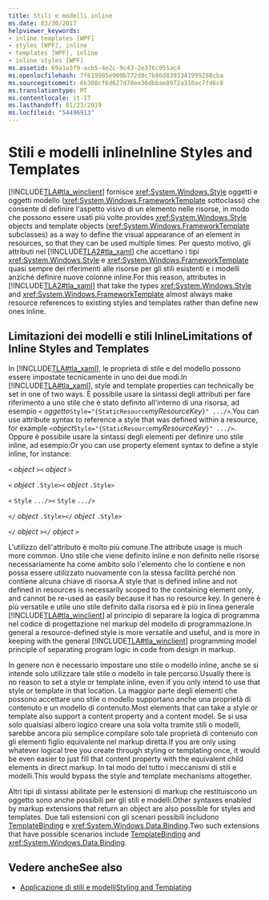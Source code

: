 ```yaml
---
title: Stili e modelli inline
ms.date: 03/30/2017
helpviewer_keywords:
- inline templates [WPF]
- styles [WPF], inline
- templates [WPF], inline
- inline styles [WPF]
ms.assetid: 69a1a3f9-acb5-4e2c-9c43-2e376c055ac4
ms.openlocfilehash: 7f619985e909b772d8c7b86d8393341999288cba
ms.sourcegitcommit: 6b308cf6d627d78ee36dbbae8972a310ac7fd6c8
ms.translationtype: MT
ms.contentlocale: it-IT
ms.lasthandoff: 01/23/2019
ms.locfileid: "54496913"
---
```

# <a name="inline-styles-and-templates"></a><span data-ttu-id="7b01c-102">Stili e modelli inline</span><span class="sxs-lookup"><span data-stu-id="7b01c-102">Inline Styles and Templates</span></span>
[!INCLUDE[TLA#tla_winclient](../../../../includes/tlasharptla-winclient-md.md)] <span data-ttu-id="7b01c-103">fornisce <xref:System.Windows.Style> oggetti e oggetti modello (<xref:System.Windows.FrameworkTemplate> sottoclassi) che consente di definire l'aspetto visivo di un elemento nelle risorse, in modo che possono essere usati più volte.</span><span class="sxs-lookup"><span data-stu-id="7b01c-103">provides <xref:System.Windows.Style> objects and template objects (<xref:System.Windows.FrameworkTemplate> subclasses) as a way to define the visual appearance of an element in resources, so that they can be used multiple times.</span></span> <span data-ttu-id="7b01c-104">Per questo motivo, gli attributi nel [!INCLUDE[TLA2#tla_xaml](../../../../includes/tla2sharptla-xaml-md.md)] che accettano i tipi <xref:System.Windows.Style> e <xref:System.Windows.FrameworkTemplate> quasi sempre dei riferimenti alle risorse per gli stili esistenti e i modelli anziché definire nuove colonne inline.</span><span class="sxs-lookup"><span data-stu-id="7b01c-104">For this reason, attributes in [!INCLUDE[TLA2#tla_xaml](../../../../includes/tla2sharptla-xaml-md.md)] that take the types <xref:System.Windows.Style> and <xref:System.Windows.FrameworkTemplate> almost always make resource references to existing styles and templates rather than define new ones inline.</span></span>  
  
## <a name="limitations-of-inline-styles-and-templates"></a><span data-ttu-id="7b01c-105">Limitazioni dei modelli e stili Inline</span><span class="sxs-lookup"><span data-stu-id="7b01c-105">Limitations of Inline Styles and Templates</span></span>  
 <span data-ttu-id="7b01c-106">In [!INCLUDE[TLA#tla_xaml](../../../../includes/tlasharptla-xaml-md.md)], le proprietà di stile e del modello possono essere impostate tecnicamente in uno dei due modi.</span><span class="sxs-lookup"><span data-stu-id="7b01c-106">In [!INCLUDE[TLA#tla_xaml](../../../../includes/tlasharptla-xaml-md.md)], style and template properties can technically be set in one of two ways.</span></span> <span data-ttu-id="7b01c-107">È possibile usare la sintassi degli attributi per fare riferimento a uno stile che è stato definito all'interno di una risorsa, ad esempio `<` *oggetto*`Style="{StaticResource`*myResourceKey*`}" .../>`.</span><span class="sxs-lookup"><span data-stu-id="7b01c-107">You can use attribute syntax to reference a style that was defined within a resource, for example `<`*object*`Style="{StaticResource`*myResourceKey*`}" .../>`.</span></span> <span data-ttu-id="7b01c-108">Oppure è possibile usare la sintassi degli elementi per definire uno stile inline, ad esempio:</span><span class="sxs-lookup"><span data-stu-id="7b01c-108">Or you can use property element syntax to define a style inline, for instance:</span></span>  
  
 <span data-ttu-id="7b01c-109">`<` *object* `>`</span><span class="sxs-lookup"><span data-stu-id="7b01c-109">`<` *object* `>`</span></span>  
  
 <span data-ttu-id="7b01c-110">`<` *object* `.Style>`</span><span class="sxs-lookup"><span data-stu-id="7b01c-110">`<` *object* `.Style>`</span></span>  
  
 <span data-ttu-id="7b01c-111">`<` `Style`  `.../>`</span><span class="sxs-lookup"><span data-stu-id="7b01c-111">`<` `Style`  `.../>`</span></span>  
  
 <span data-ttu-id="7b01c-112">`</` *object* `.Style>`</span><span class="sxs-lookup"><span data-stu-id="7b01c-112">`</` *object* `.Style>`</span></span>  
  
 <span data-ttu-id="7b01c-113">`</` *object* `>`</span><span class="sxs-lookup"><span data-stu-id="7b01c-113">`</` *object* `>`</span></span>  
  
 <span data-ttu-id="7b01c-114">L'utilizzo dell'attributo è molto più comune.</span><span class="sxs-lookup"><span data-stu-id="7b01c-114">The attribute usage is much more common.</span></span> <span data-ttu-id="7b01c-115">Uno stile che viene definito inline e non definito nelle risorse necessariamente ha come ambito solo l'elemento che lo contiene e non possa essere utilizzato nuovamente con la stessa facilità perché non contiene alcuna chiave di risorsa.</span><span class="sxs-lookup"><span data-stu-id="7b01c-115">A style that is defined inline and not defined in resources is necessarily scoped to the containing element only, and cannot be re-used as easily because it has no resource key.</span></span> <span data-ttu-id="7b01c-116">In genere è più versatile e utile uno stile definito dalla risorsa ed è più in linea generale [!INCLUDE[TLA#tla_winclient](../../../../includes/tlasharptla-winclient-md.md)] al principio di separare la logica di programma nel codice di progettazione nel markup del modello di programmazione.</span><span class="sxs-lookup"><span data-stu-id="7b01c-116">In general a resource-defined style is more versatile and useful, and is more in keeping with the general [!INCLUDE[TLA#tla_winclient](../../../../includes/tlasharptla-winclient-md.md)] programming model principle of separating program logic in code from design in markup.</span></span>  
  
 <span data-ttu-id="7b01c-117">In genere non è necessario impostare uno stile o modello inline, anche se si intende solo utilizzare tale stile o modello in tale percorso.</span><span class="sxs-lookup"><span data-stu-id="7b01c-117">Usually there is no reason to set a style or template inline, even if you only intend to use that style or template in that location.</span></span> <span data-ttu-id="7b01c-118">La maggior parte degli elementi che possono accettare uno stile o modello supportano anche una proprietà di contenuto e un modello di contenuto.</span><span class="sxs-lookup"><span data-stu-id="7b01c-118">Most elements that can take a style or template also support a content property and a content model.</span></span> <span data-ttu-id="7b01c-119">Se si usa solo qualsiasi albero logico creare una sola volta tramite stili o modelli, sarebbe ancora più semplice compilare solo tale proprietà di contenuto con gli elementi figlio equivalente nel markup diretta.</span><span class="sxs-lookup"><span data-stu-id="7b01c-119">If you are only using whatever logical tree you create through styling or templating once, it would be even easier to just fill that content property with the equivalent child elements in direct markup.</span></span> <span data-ttu-id="7b01c-120">In tal modo del tutto i meccanismi di stili e modelli.</span><span class="sxs-lookup"><span data-stu-id="7b01c-120">This would bypass the style and template mechanisms altogether.</span></span>  
  
 <span data-ttu-id="7b01c-121">Altri tipi di sintassi abilitate per le estensioni di markup che restituiscono un oggetto sono anche possibili per gli stili e modelli.</span><span class="sxs-lookup"><span data-stu-id="7b01c-121">Other syntaxes enabled by markup extensions that return an object are also possible for styles and templates.</span></span> <span data-ttu-id="7b01c-122">Due tali estensioni con gli scenari possibili includono [TemplateBinding](../../../../docs/framework/wpf/advanced/templatebinding-markup-extension.md) e <xref:System.Windows.Data.Binding>.</span><span class="sxs-lookup"><span data-stu-id="7b01c-122">Two such extensions that have possible scenarios include [TemplateBinding](../../../../docs/framework/wpf/advanced/templatebinding-markup-extension.md) and <xref:System.Windows.Data.Binding>.</span></span>  
  
## <a name="see-also"></a><span data-ttu-id="7b01c-123">Vedere anche</span><span class="sxs-lookup"><span data-stu-id="7b01c-123">See also</span></span>
- [<span data-ttu-id="7b01c-124">Applicazione di stili e modelli</span><span class="sxs-lookup"><span data-stu-id="7b01c-124">Styling and Templating</span></span>](../../../../docs/framework/wpf/controls/styling-and-templating.md)
